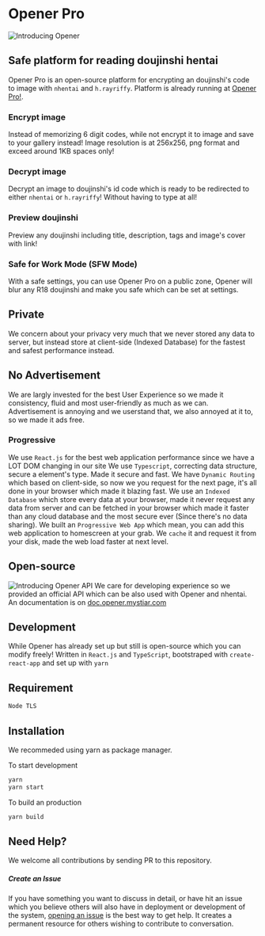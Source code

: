 # Opener Pro
![Introducing Opener](https://raw.githubusercontent.com/aomkirby123/opener-pro/master/public/assets/app/util/Introducing%20Opener.jpg)

## Safe platform for reading doujinshi hentai
Opener Pro is an open-source platform for encrypting an doujinshi's code to image with `nhentai` and `h.rayriffy`.
Platform is already running at [Opener Pro!](https://opener.mystiar.com).

### Encrypt image
Instead of memorizing 6 digit codes, while not encrypt it to image and save to your gallery instead!
Image resolution is at 256x256, png format and exceed around 1KB spaces only!

### Decrypt image
Decrypt an image to doujinshi's id code which is ready to be redirected to either `nhentai` or `h.rayriffy`!
Without having to type at all!

### Preview doujinshi
Preview any doujinshi including title, description, tags and image's cover with link!

### Safe for Work Mode (SFW Mode)
With a safe settings, you can use Opener Pro on a public zone, Opener will blur any R18 doujinshi and make you safe which can be set at settings.

## Private
We concern about your privacy very much that we never stored any data to server, but instead store at client-side (Indexed Database) for the fastest and safest performance instead.

## No Advertisement
We are largly invested for the best User Experience so we made it consistency, fluid and most user-friendly as much as we can. Advertisement is annoying and we userstand that, we also annoyed at it to, so we made it ads free.

### Progressive
We use `React.js` for the best web application performance since we have a LOT DOM changing in our site
We use `Typescript`, correcting data structure, secure a element's type. Made it secure and fast.
We have `Dynamic Routing` which based on client-side, so now we you request for the next page, it's all done in your browser which made it blazing fast.
We use an `Indexed Database` which store every data at your browser, made it never request any data from server and can be fetched in your browser which made it faster than any cloud database and the most secure ever (Since there's no data sharing).
We built an `Progressive Web App` which mean, you can add this web application to homescreen at your grab.
We `cache` it and request it from your disk, made the web load faster at next level.

## Open-source
![Introducing Opener API](https://raw.githubusercontent.com/aomkirby123/opener-pro/master/public/assets/app/util/Opener%20API.png)
We care for developing experience so we provided an official API which can be also used with Opener and nhentai.
An documentation is on [doc.opener.mystiar.com](https://doc.opener.mystiar.com)

## Development
While Opener has already set up but still is open-source which you can modify freely!
Written in `React.js` and `TypeScript`, bootstraped with `create-react-app` and set up with `yarn`

## Requirement
```bash
Node TLS
```

## Installation
We recommeded using yarn as package manager.

To start development
```bash
yarn
yarn start
```

To build an production
```bash
yarn build
```

## Need Help?
We welcome all contributions by sending PR to this repository.

##### Create an Issue
If you have something you want to discuss in detail, or have hit an issue which you believe others will also have in deployment or development of the system, [opening an issue](https://github.com/aomkirby123/opener-pro/issues) is the best way to get help. It creates a permanent resource for others wishing to contribute to conversation.